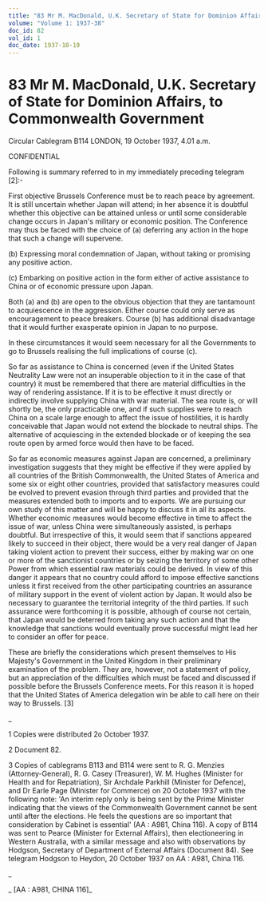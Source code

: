 ```yaml
---
title: "83 Mr M. MacDonald, U.K. Secretary of State for Dominion Affairs, to Commonwealth Government"
volume: "Volume 1: 1937-38"
doc_id: 82
vol_id: 1
doc_date: 1937-10-19
---
```


# 83 Mr M. MacDonald, U.K. Secretary of State for Dominion Affairs, to Commonwealth Government

Circular Cablegram B114 LONDON, 19 October 1937, 4.01 a.m.

CONFIDENTIAL

Following is summary referred to in my immediately preceding telegram [2]:-

First objective Brussels Conference must be to reach peace by agreement. It is still uncertain whether Japan will attend; in her absence it is doubtful whether this objective can be attained unless or until some considerable change occurs in Japan's military or economic position. The Conference may thus be faced with the choice of (a) deferring any action in the hope that such a change will supervene.

(b) Expressing moral condemnation of Japan, without taking or promising any positive action.

(c) Embarking on positive action in the form either of active assistance to China or of economic pressure upon Japan.

Both (a) and (b) are open to the obvious objection that they are tantamount to acquiescence in the aggression. Either course could only serve as encouragement to peace breakers. Course (b) has additional disadvantage that it would further exasperate opinion in Japan to no purpose.

In these circumstances it would seem necessary for all the Governments to go to Brussels realising the full implications of course (c).

So far as assistance to China is concerned (even if the United States Neutrality Law were not an insuperable objection to it in the case of that country) it must be remembered that there are material difficulties in the way of rendering assistance. If it is to be effective it must directly or indirectly involve supplying China with war material. The sea route is, or will shortly be, the only practicable one, and if such supplies were to reach China on a scale large enough to affect the issue of hostilities, it is hardly conceivable that Japan would not extend the blockade to neutral ships. The alternative of acquiescing in the extended blockade or of keeping the sea route open by armed force would then have to be faced.

So far as economic measures against Japan are concerned, a preliminary investigation suggests that they might be effective if they were applied by all countries of the British Commonwealth, the United States of America and some six or eight other countries, provided that satisfactory measures could be evolved to prevent evasion through third parties and provided that the measures extended both to imports and to exports. We are pursuing our own study of this matter and will be happy to discuss it in all its aspects. Whether economic measures would become effective in time to affect the issue of war, unless China were simultaneously assisted, is perhaps doubtful. But irrespective of this, it would seem that if sanctions appeared likely to succeed in their object, there would be a very real danger of Japan taking violent action to prevent their success, either by making war on one or more of the sanctionist countries or by seizing the territory of some other Power from which essential raw materials could be derived. In view of this danger it appears that no country could afford to impose effective sanctions unless it first received from the other participating countries an assurance of military support in the event of violent action by Japan. It would also be necessary to guarantee the territorial integrity of the third parties. If such assurance were forthcoming it is possible, although of course not certain, that Japan would be deterred from taking any such action and that the knowledge that sanctions would eventually prove successful might lead her to consider an offer for peace.

These are briefly the considerations which present themselves to His Majesty's Government in the United Kingdom in their preliminary examination of the problem. They are, however, not a statement of policy, but an appreciation of the difficulties which must be faced and discussed if possible before the Brussels Conference meets. For this reason it is hoped that the United States of America delegation win be able to call here on their way to Brussels. [3]

_

1 Copies were distributed 2o October 1937.

2 Document 82.

3 Copies of cablegrams B113 and B114 were sent to R. G. Menzies (Attorney-General), R. G. Casey (Treasurer), W. M. Hughes (Minister for Health and for Repatriation), Sir Archdale Parkhill (Minister for Defence), and Dr Earle Page (Minister for Commerce) on 20 October 1937 with the following note: 'An interim reply only is being sent by the Prime Minister indicating that the views of the Commonwealth Government cannot be sent until after the elections. He feels the questions are so important that consideration by Cabinet is essential' (AA : A981, China 116). A copy of B114 was sent to Pearce (Minister for External Affairs), then electioneering in Western Australia, with a similar message and also with observations by Hodgson, Secretary of Department of External Affairs (Document 84). See telegram Hodgson to Heydon, 20 October 1937 on AA : A981, China 116.

_

_ [AA : A981, CHINA 116]_
